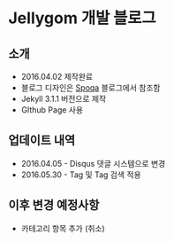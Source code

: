 # Jellygom 개발 블로그

## 소개
- 2016.04.02 제작완료
- 블로그 디자인은 [Spoqa](http://spoqa.github.io) 블로그에서 참조함
- Jekyll 3.1.1 버전으로 제작
- GIthub Page 사용

## 업데이트 내역
- 2016.04.05 - Disqus 댓글 시스템으로 변경
- 2016.05.30 - Tag 및 Tag 검색 적용

## 이후 변경 예정사항
- 카테고리 항목 추가 (취소)